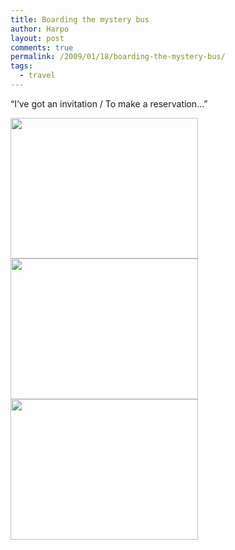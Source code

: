 ```yaml
---
title: Boarding the mystery bus
author: Harpo
layout: post
comments: true
permalink: /2009/01/18/boarding-the-mystery-bus/
tags:
  - travel
---
```

&#8220;I&#8217;ve got an invitation / To make a reservation&#8230;&#8221;

[<img src="http://www.harpojaeger.com/assets/media/wp-content/uploads/2009/01/l-640-480-1e405c18-d114-4fc4-8182-32d2473e5fb0.jpeg" alt="" width="300" height="225" class="alignnone size-full wp-image-364" />][1][<img src="http://www.harpojaeger.com/assets/media/wp-content/uploads/2009/01/l-640-480-523ea0b6-ab78-4985-8a48-ac7b1c1735a2.jpeg" alt="" width="300" height="225" class="alignnone size-full wp-image-364" />][2][<img src="http://www.harpojaeger.com/assets/media/wp-content/uploads/2009/01/l-640-480-b47a2cdd-6cde-4bb9-8444-581659183857.jpeg" alt="" width="300" height="225" class="alignnone size-full wp-image-364" />][3]

 [1]: http://www.harpojaeger.com/assets/media/wp-content/uploads/2009/01/l-640-480-1e405c18-d114-4fc4-8182-32d2473e5fb0.jpeg
 [2]: http://www.harpojaeger.com/assets/media/wp-content/uploads/2009/01/l-640-480-523ea0b6-ab78-4985-8a48-ac7b1c1735a2.jpeg
 [3]: http://www.harpojaeger.com/assets/media/wp-content/uploads/2009/01/l-640-480-b47a2cdd-6cde-4bb9-8444-581659183857.jpeg